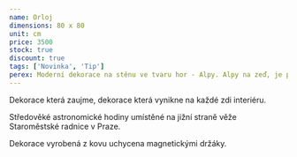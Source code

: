 ```yaml
---
name: Orloj
dimensions: 80 x 80
unit: cm
price: 3500
stock: true
discount: true
tags: ['Novinka', 'Tip']
perex: Moderní dekorace na stěnu ve tvaru hor - Alpy. Alpy na zeď, je perfektní řešení pro obývací pokoj,ložnici nebo kancelář. Hory na zeď byly vyrobeny z kovu to vám dává tu výhodu že můžete fotografie z dovolené připevnit magnetem na dekoraci a zvětšovat si sbírku.
---
```


Dekorace která zaujme, dekorace která vynikne na každé zdi interiéru.

Středověké astronomické hodiny umístěné na jižní straně věže Staroměstské radnice v Praze.

Dekorace vyrobená z kovu uchycena magnetickými držáky.
